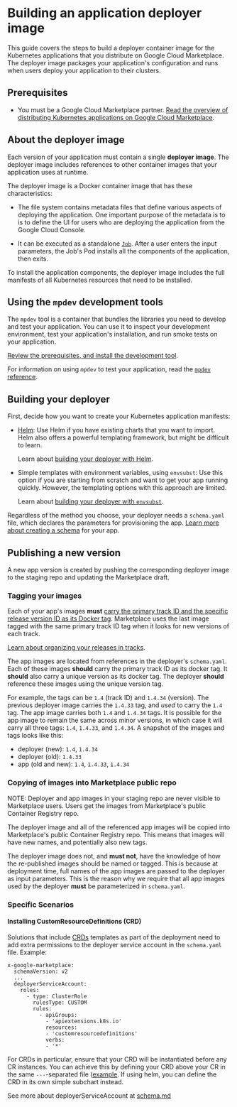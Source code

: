 # Building an application deployer image

This guide covers the steps to build a deployer container image for the Kubernetes
applications that you distribute on Google Cloud Marketplace.
The deployer image packages your application's configuration and runs
when users deploy your application to their clusters.

## Prerequisites

* You must be a Google Cloud Marketplace partner.
  [Read the overview of distributing Kubernetes applications on Google Cloud Marketplace](https://cloud.google.com/marketplace/docs/partners/kubernetes-solutions/).

## About the deployer image

Each version of your application must contain a single **deployer image**. The
deployer image includes references to other container images that your
application uses at runtime.

The deployer image is a Docker container image that has these characteristics:

- The file system contains metadata files that define various aspects
  of deploying the application. One important purpose of the metadata is to
  is to define the UI for users who are deploying the application from the
  Google Cloud Console.

- It can be executed as a standalone
  [`Job`](https://kubernetes.io/docs/concepts/workloads/controllers/jobs-run-to-completion/).
  After a user enters the input parameters, the Job's Pod installs all the
  components of the application, then exits.

To install the application components, the deployer image includes the
full manifests of all Kubernetes resources that need to be installed.

## Using the `mpdev` development tools

The `mpdev` tool is a container that bundles the libraries you need to develop
and test your application. You can use it to inspect your development
environment, test your application's installation, and run smoke tests
on your application.

[Review the prerequisites, and install the development tool](tool-prerequisites.md).

For information on using `mpdev` to test your application, read the
[`mpdev` reference](mpdev-references.md).

## Building your deployer

First, decide how you want to create your Kubernetes application manifests:

- [Helm](https://helm.sh): Use Helm if you have existing charts that you want
  to import. Helm also offers a powerful templating framework, but might be
  difficult to learn.

    Learn about [building your deployer with Helm](building-deployer-helm.md).

- Simple templates with environment variables, using `envsubst`: Use this
  option if you are starting from scratch and want to get your app running
  quickly. However, the templating options with this approach are limited.

    Learn about [building your deployer with `envsubst`](building-deployer-envsubst.md).

Regardless of the method you choose, your deployer needs a `schema.yaml` file,
which declares the parameters for provisioning the app.
[Learn more about creating a schema](schema.md) for your app.

## Publishing a new version

A new app version is created by pushing the corresponding deployer image to the
staging repo and updating the Marketplace draft.

### Tagging your images

Each of your app's images **must**
[carry the primary track ID and the specific release version ID as its Docker tag](schema.md#required-published-version).
Marketplace uses the last image tagged with the same primary track ID tag when it
looks for new versions of each track.

[Learn about organizing your releases in tracks](https://cloud.google.com/marketplace/docs/partners/kubernetes-solutions/set-up-environment#organize-images).

The app images are located from references in the deployer's `schema.yaml`.
Each of these images **should** carry the primary track ID as its docker tag.
It **should** also carry a unique version as its docker tag. The deployer
**should** reference these images using the unique version tag.

For example, the tags can be `1.4` (track ID) and `1.4.34` (version). The previous
deployer image carries the `1.4.33` tag, and _used_ to carry the `1.4` tag.
The app image carries both `1.4` and `1.4.34` tags. It is possible for the
app image to remain the same across minor versions, in which case it will
carry all three tags: `1.4`, `1.4.33`, and `1.4.34`.
A snapshot of the images and tags looks like this:
- deployer (new): `1.4`, `1.4.34`
- deployer (old): `1.4.33`
- app (old and new): `1.4`, `1.4.33`, `1.4.34`

### Copying of images into Marketplace public repo

NOTE: Deployer and app images in your staging repo are never visible to
Marketplace users. Users get the images from Marketplace's public Container
Registry repo.

The deployer image and all of the referenced app images will be copied
into Marketplace's public Container Registry repo. This means that
images will have new names, and potentially also new tags.

The deployer image does not, and **must not**, have the knowledge of how the
re-published images should be named or tagged. This is because at deployment
time, full names of the app images are passed to the deployer as input
parameters. This is the reason why we require that all app images used by the
deployer **must** be parameterized in `schema.yaml`.

### Specific Scenarios

#### Installing CustomResourceDefinitions (CRD)

Solutions that include [CRDs](https://kubernetes.io/docs/concepts/extend-kubernetes/api-extension/custom-resources/)
templates as part of the deployment need to add extra permissions to the deployer
service account in the `schema.yaml` file. Example:

```
x-google-marketplace:
  schemaVersion: v2
  ...
  deployerServiceAccount:
    roles:
      - type: ClusterRole
        rulesType: CUSTOM
        rules:
          - apiGroups:
            - 'apiextensions.k8s.io'
            resources:
            - 'customresourcedefinitions'
            verbs:
            - '*'
```

For CRDs in particular, ensure that your CRD will be instantiated before any
CR instances. You can achieve this by defining your CRD above your CR in the
same `---`-separated file
([example](/tests/marketplace/deployer_envsubst_base/standard_v2/manifest/crontab-crd.yaml).
If using helm, you can define the CRD in its own simple subchart instead.

See more about deployerServiceAccount at [schema.md](schema.md#deployerserviceaccount)
